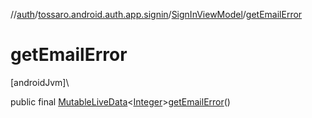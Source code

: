 //[auth](../../../index.md)/[tossaro.android.auth.app.signin](../index.md)/[SignInViewModel](index.md)/[getEmailError](get-email-error.md)

# getEmailError

[androidJvm]\

public final [MutableLiveData](https://developer.android.com/reference/kotlin/androidx/lifecycle/MutableLiveData.html)&lt;[Integer](https://developer.android.com/reference/kotlin/java/lang/Integer.html)&gt;[getEmailError](get-email-error.md)()
